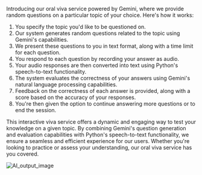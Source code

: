 Introducing our oral viva service powered by Gemini, where we provide
random questions on a particular topic of your choice. Here's how it
works:

1. You specify the topic you'd like to be questioned on.
2. Our system generates random questions related to the topic using
Gemini's capabilities.
3. We present these questions to you in text format, along with a time
limit for each question.
4. You respond to each question by recording your answer as audio.
5. Your audio responses are then converted into text using Python's
speech-to-text functionality.
6. The system evaluates the correctness of your answers using Gemini's
natural language processing capabilities.
7. Feedback on the correctness of each answer is provided, along with
a score based on the accuracy of your responses.
8. You're then given the option to continue answering more questions
or to end the session.

This interactive viva service offers a dynamic and engaging way to
test your knowledge on a given topic. By combining Gemini's question
generation and evaluation capabilities with Python's speech-to-text
functionality, we ensure a seamless and efficient experience for our
users. Whether you're looking to practice or assess your
understanding, our oral viva service has you covered.

![AI_output_image](https://github.com/priya-anto-31/VoiceVIVA-Oral-VIVA/assets/153642074/a6598dec-93a5-4c6c-89f2-89a41163545c)

